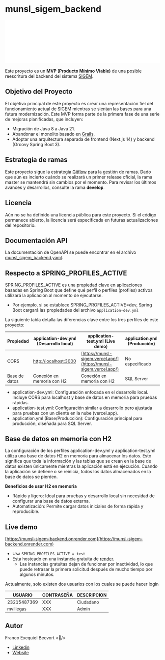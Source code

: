 # munsl_sigem_backend

![escudo municipal](/assets/escudo-municipal-blanco-2x.png)

Este proyecto es un **MVP (Producto Mínimo Viable)** de una posible reescritura del backend del sistema [SIGEM](https://sigem.sanluislaciudad.gob.ar/).

## Objetivo del Proyecto

El objetivo principal de este proyecto es crear una representación fiel del funcionamiento actual de SIGEM mientras se sientan las bases para una futura modernización. Este MVP forma parte de la primera fase de una serie de mejoras planificadas, que incluyen:

- Migración de Java 8 a Java 21.
- Abandonar el monolito basado en [Grails](https://grails.org/).
- Adoptar una arquitectura separada de frontend (Next.js 14) y backend (Groovy Spring Boot 3).

## Estrategia de ramas

Este proyecto sigue la estrategia [Gitflow](https://www.atlassian.com/es/git/tutorials/comparing-workflows/gitflow-workflow) para la gestión de ramas. Dado que aún es incierto cuándo se realizará un primer release oficial, la rama master se mantendrá sin cambios por el momento. Para revisar los últimos avances y desarrollos, consulte la rama **develop**.

## Licencia

Aún no se ha definido una licencia pública para este proyecto. Si el código permanece abierto, la licencia será especificada en futuras actualizaciones del repositorio.

## Documentación API

La documentación de OpenAPI se puede encontrar en el archivo [munsl_sigem_backend.yaml](https://github.com/franBec/munsl_sigem_backend/blob/main/src/main/resources/openapi/munsl_sigem_backend.yaml).

## Respecto a SPRING_PROFILES_ACTIVE

SPRING_PROFILES_ACTIVE es una propiedad clave en aplicaciones basadas en Spring Boot que define qué perfil o perfiles (profiles) activos utilizará la aplicación al momento de ejecutarse.

- Por ejemplo, si se establece SPRING_PROFILES_ACTIVE=dev, Spring Boot cargará las propiedades del archivo `application-dev.yml`

La siguiente tabla detalla las diferencias clave entre los tres perfiles de este proyecto:

| Propiedad     | application-dev.yml (Desarrollo local)         | application-test.yml (Live demo)                                   | application.yml (Producción) |
|---------------|------------------------------------------------|--------------------------------------------------------------------|------------------------------|
| CORS          | [http://localhost:3000](http://localhost:3000) | [https://munsl-sigem.vercel.app/](https://munsl-sigem.vercel.app/) | No especificado              |
| Base de datos | Conexión en memoria con H2                     | Conexión en memoria con H2                                         | SQL Server                   |

- application-dev.yml: Configuración enfocada en el desarrollo local. Incluye CORS para localhost y base de datos en memoria para pruebas rápidas.
- application-test.yml: Configuración similar a desarrollo pero ajustada para pruebas con un cliente en la nube (vercel.app).
- application.yml (Base/Producción): Configuración principal para producción, diseñada para SQL Server.

## Base de datos en memoria con H2

La configuración de los perfiles application-dev.yml y application-test.yml utiliza una base de datos H2 en memoria para almacenar los datos. Esto significa que toda la información y las tablas que se crean en la base de datos existen únicamente mientras la aplicación está en ejecución. Cuando la aplicación se detiene o se reinicia, todos los datos almacenados en la base de datos se pierden.

**Beneficios de usar H2 en memoria**
- Rápido y ligero: Ideal para pruebas y desarrollo local sin necesidad de configurar una base de datos externa.
- Automatización: Permite cargar datos iniciales de forma rápida y reproducible.

## Live demo

[https://munsl-sigem-backend.onrender.com](https://munsl-sigem-backend.onrender.com)

- Usa `SPRING_PROFILES_ACTIVE = test`
- Esta hosteado en una instancia gratuita de [render](https://dashboard.render.com/).
    - Las instancias gratuitas dejan de funcionar por inactividad, lo que puede retrasar la primera solicitud después de mucho tiempo por algunos minutos.

Actualmente, solo existen dos usuarios con los cuales se puede hacer login

| USUARIO     | CONTRASEÑA | DESCRIPCION |
|-------------|------------|-------------|
| 23215487369 | XXX        | Ciudadano   |
| mvillegas   | XXX        | Admin       |

## Autor

Franco Exequiel Becvort <🐤/>
- [Linkedin](https://www.linkedin.com/in/franco-becvort/)
- [Website](https://pollito.dev/)
